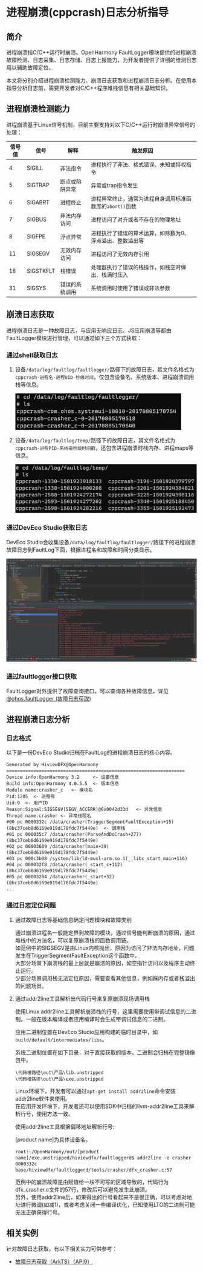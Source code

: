 # 进程崩溃(cppcrash)日志分析指导

## 简介

进程崩溃指C/C++运行时崩溃。OpenHarmony FaultLogger模块提供的进程崩溃故障检测、日志采集、日志存储、日志上报能力，为开发者提供了详细的维测日志用以辅助故障定位。

本文将分别介绍进程崩溃检测能力、崩溃日志获取和进程崩溃日志分析。在使用本指导分析日志前，需要开发者对C/C++程序堆栈信息有相关基础知识。

## 进程崩溃检测能力

进程崩溃基于Linux信号机制，目前主要支持对以下C/C++运行时崩溃异常信号的处理：

| 信号值 | 信号 | 解释 | 触发原因 |
| ------ | --------- | --------------- | ------------------------------------------- |
| 4      | SIGILL    | 非法指令        | 进程执行了非法、格式错误、未知或特权指令 |
| 5      | SIGTRAP   | 断点或陷阱异常  | 异常或trap指令发生 |
| 6      | SIGABRT   | 进程终止        | 进程异常终止，通常为进程自身调用标准函数库的`abort()`函数 |
| 7      | SIGBUS    | 非法内存访问    | 进程访问了对齐或者不存在的物理地址 |
| 8      | SIGFPE    | 浮点异常        | 进程执行了错误的算术运算，如除数为0、浮点溢出、整数溢出等 |
| 11     | SIGSEGV   | 无效内存访问    | 进程访问了无效内存引用 |
| 16     | SIGSTKFLT | 栈错误          | 处理器执行了错误的栈操作，如栈空时弹出、栈满时压入 |
| 31     | SIGSYS    | 错误的系统调用  | 系统调用时使用了错误或非法参数 |

## 崩溃日志获取

进程崩溃日志是一种故障日志，与应用无响应日志、JS应用崩溃等都由FaultLogger模块进行管理，可以通过如下三个方式获取：

### 通过shell获取日志

1. 设备`/data/log/faultlog/faultlogger/`路径下的故障日志，其文件名格式为`cppcrash-进程名-进程UID-秒级时间`，仅包含设备名、系统版本、进程崩溃调用栈等信息。

    ![cppcrash-faultlogger-log](figures/20230407112159.png)

2. 设备`/data/log/faultlog/temp/`路径下的故障日志，其文件名格式为`cppcrash-进程PID-系统毫秒级时间戳`，还包含进程崩溃时栈内存、进程maps等信息。

    ![cppcrash-temp-log](figures/20230407111853.png)

### 通过DevEco Studio获取日志

DevEco Studio会收集设备`/data/log/faultlog/faultlogger/`路径下的进程崩溃故障日志到FaultLog下面，根据进程名和故障和时间分类显示。

![DevEco Studio cppcrash](figures/20230407112620.png)

### 通过faultlogger接口获取

FaultLogger对外提供了故障查询接口，可以查询各种故障信息，详见[@ohos.faultLogger (故障日志获取)](../reference/apis/js-apis-faultLogger.md)

## 进程崩溃日志分析

### 日志格式

以下是一份DevEco Studio归档在FaultLog的进程崩溃日志的核心内容。

```
Generated by HiviewDFX@OpenHarmony
==================================================================
Device info:OpenHarmony 3.2     <- 设备信息
Build info:OpenHarmony 4.0.5.5  <- 版本信息
Module name:crasher_c   <- 模块名
Pid:1205  <- 进程号
Uid:0  <- 用户ID
Reason:Signal:SIGSEGV(SEGV_ACCERR)@0x0042d33d   <- 异常信息
Thread name:crasher <- 异常线程名
#00 pc 0000332c /data/crasher(TriggerSegmentFaultException+15)(8bc37ceb8d6169e919d178fdc7f5449e)  <- 调用栈
#01 pc 000035c7 /data/crasher(ParseAndDoCrash+277)(8bc37ceb8d6169e919d178fdc7f5449e)
#02 pc 00003689 /data/crasher(main+39)(8bc37ceb8d6169e919d178fdc7f5449e)
#03 pc 000c3b08 /system/lib/ld-musl-arm.so.1(__libc_start_main+116)
#04 pc 000032f8 /data/crasher(_start_c+112)(8bc37ceb8d6169e919d178fdc7f5449e)
#05 pc 00003284 /data/crasher(_start+32)(8bc37ceb8d6169e919d178fdc7f5449e)
...
```

### 通过日志定位问题

1. 通过故障日志等基础信息确定问题模块和故障类别

    通过崩溃进程名一般能定界到故障的模块，通过信号能判断崩溃的原因，通过堆栈中的方法名，可以复原崩溃栈的函数调用链。\
    如范例中的SIGSEGV是由Linux内核抛出，原因为访问了非法内存地址，问题发生在TriggerSegmentFaultException这个函数中。\
    大部分场景下崩溃栈的最上层就是崩溃的原因，如空指针访问以及程序主动终止运行。\
    少部分场景调用栈无法定位原因，需要查看其他信息，例如踩内存或者栈溢出的问题场景。

2. 通过addr2line工具解析出代码行号来复原崩溃现场调用栈

    使用Linux addr2line工具解析崩溃栈的行号，这里需要使用带调试信息的二进制。一般在版本编译或者应用编译时会生成带调试信息的二进制。

    应用二进制位置在DevEco Studio应用构建的临时目录中，如`build/default/intermediates/libs`。

    系统二进制位置在如下目录，对于直接获取的版本，二进制会归档在完整镜像包中。
    ```
    \代码根路径\out\产品\lib.unstripped
    \代码根路径\out\产品\exe.unstripped
    ```

    Linux环境下，开发者可以通过`apt-get install addr2line`命令安装addr2line软件来使用。\
    在应用开发环境下，开发者还可以使用SDK中归档的llvm-addr2line工具来解析行号，使用方法一致。

    使用addr2line工具根据偏移地址解析行号:

    [product name]为具体设备名。

    ```
    root:~/OpenHarmony/out/[product name]/exe.unstripped/hiviewdfx/faultloggerd$ addr2line -e crasher 0000332c
    base/hiviewdfx/faultloggerd/tools/crasher/dfx_crasher.c:57
    ```

    范例中的崩溃故障是由赋值给一块不可写的区域导致的，代码行为dfx_crasher.c文件的57行，修改后可以避免发生此崩溃。\
    另外，使用addr2line后，如果得出的行号看起来不是很正确，可以考虑对地址进行微调(如减1)，或者考虑关闭一些编译优化，已知使用LTO的二进制可能无法正确获得行号。

## 相关实例

针对故障日志获取，有以下相关实力可供参考：

- [故障日志获取（ArkTS）（API9）](https://gitee.com/openharmony/applications_app_samples/tree/OpenHarmony-4.0-Release/code/BasicFeature/DFX/FaultLogger)